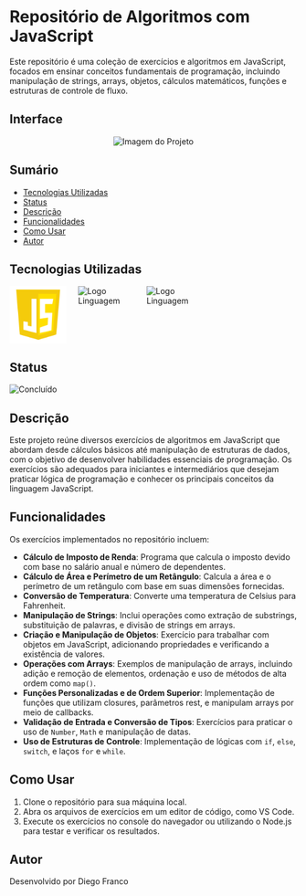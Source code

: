 # Repositório de Algoritmos com JavaScript

Este repositório é uma coleção de exercícios e algoritmos em JavaScript, focados em ensinar conceitos fundamentais de programação, incluindo manipulação de strings, arrays, objetos, cálculos matemáticos, funções e estruturas de controle de fluxo.

## Interface

<div align="center">
  <img src="img/logo.png" alt="Imagem do Projeto" width="100">
</div>

## Sumário

- [Tecnologias Utilizadas](#tecnologias-utilizadas)
- [Status](#status)
- [Descrição](#descrição)
- [Funcionalidades](#funcionalidades)
- [Como Usar](#como-usar)
- [Autor](#autor)

## Tecnologias Utilizadas

<div style="display: flex; flex-direction: row;">
  <div style="margin-right: 20px; display: flex; justify-content: flex-start;">
    <img src="img/js.png" alt="Logo Linguagem" width="100"/>
  </div>
  <div style="margin-right: 20px; display: flex; justify-content: flex-start;">
    <img src="img/html.png" alt="Logo Linguagem" width="100"/>
  </div>
  <div style="margin-right: 20px; display: flex; justify-content: flex-start;">
    <img src="img/css.png" alt="Logo Linguagem" width="100"/>
  </div>
</div>

## Status

![Concluído](http://img.shields.io/static/v1?label=STATUS&message=CONCLUIDO&color=GREEN&style=for-the-badge)

## Descrição

Este projeto reúne diversos exercícios de algoritmos em JavaScript que abordam desde cálculos básicos até manipulação de estruturas de dados, com o objetivo de desenvolver habilidades essenciais de programação. Os exercícios são adequados para iniciantes e intermediários que desejam praticar lógica de programação e conhecer os principais conceitos da linguagem JavaScript.

## Funcionalidades

Os exercícios implementados no repositório incluem:

- **Cálculo de Imposto de Renda**: Programa que calcula o imposto devido com base no salário anual e número de dependentes.
- **Cálculo de Área e Perímetro de um Retângulo**: Calcula a área e o perímetro de um retângulo com base em suas dimensões fornecidas.
- **Conversão de Temperatura**: Converte uma temperatura de Celsius para Fahrenheit.
- **Manipulação de Strings**: Inclui operações como extração de substrings, substituição de palavras, e divisão de strings em arrays.
- **Criação e Manipulação de Objetos**: Exercício para trabalhar com objetos em JavaScript, adicionando propriedades e verificando a existência de valores.
- **Operações com Arrays**: Exemplos de manipulação de arrays, incluindo adição e remoção de elementos, ordenação e uso de métodos de alta ordem como `map()`.
- **Funções Personalizadas e de Ordem Superior**: Implementação de funções que utilizam closures, parâmetros rest, e manipulam arrays por meio de callbacks.
- **Validação de Entrada e Conversão de Tipos**: Exercícios para praticar o uso de `Number`, `Math` e manipulação de datas.
- **Uso de Estruturas de Controle**: Implementação de lógicas com `if`, `else`, `switch`, e laços `for` e `while`.

## Como Usar

1. Clone o repositório para sua máquina local.
2. Abra os arquivos de exercícios em um editor de código, como VS Code.
3. Execute os exercícios no console do navegador ou utilizando o Node.js para testar e verificar os resultados.

## Autor

Desenvolvido por Diego Franco
